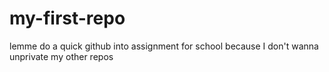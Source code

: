 # my-first-repo
lemme do a quick github into assignment for school because I don't wanna unprivate my other repos
